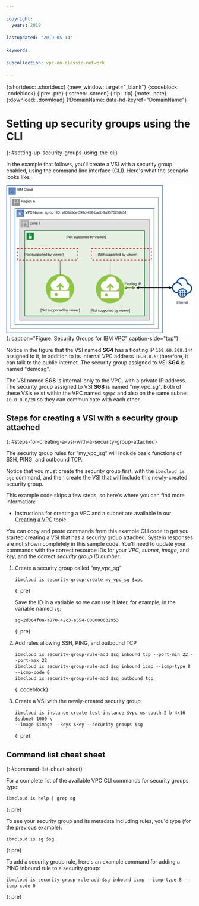 ```yaml
---

copyright:
  years: 2019

lastupdated: "2019-05-14"

keywords:

subcollection: vpc-on-classic-network

---
```


{:shortdesc: .shortdesc}
{:new_window: target="_blank"}
{:codeblock: .codeblock}
{:pre: .pre}
{:screen: .screen}
{:tip: .tip}
{:note: .note}
{:download: .download}
{:DomainName: data-hd-keyref="DomainName"}

# Setting up security groups using the CLI
{: #setting-up-security-groups-using-the-cli}

In the example that follows, you'll create a VSI with a security group enabled, using the command line interface (CLI). Here's what the scenario looks like.

![Security Groups for IBM VPC](images/security-groups-schematic.svg "Security Groups for IBM VPC"){: caption="Figure: Security Groups for IBM VPC" caption-side="top"}

Notice in the figure that the VSI named **SG4** has a floating IP `169.60.208.144` assigned to it, in addition to its internal VPC address `10.0.0.5`; therefore, it can talk to the public internet. The security group assigned to VSI **SG4** is named "demosg".

The VSI named **SG8** is internal-only to the VPC, with a private IP address. The security group assigned to VSI **SG8** is named "my_vpc_sg". Both of these VSIs exist within the VPC named `sgvpc` and also on the same subnet `10.0.0.0/28` so they can communicate with each other.

## Steps for creating a VSI with a security group attached
{: #steps-for-creating-a-vsi-with-a-security-group-attached}

The security group rules for "my_vpc_sg" will include basic functions of SSH, PING, and outbound TCP.

Notice that you must create the security group first, with the `ibmcloud is sgc` command, and then create the VSI that will include this newly-created security group.

This example code skips a few steps, so here's where you can find more information:

 * Instructions for creating a VPC and a subnet are available in our [Creating a VPC](/docs/vpc-on-classic?topic=vpc-on-classic-creating-a-vpc-using-the-ibm-cloud-cli) topic.

You can copy and paste commands from this example CLI code to get you started creating a VSI that has a security group attached. System responses are not shown completely in this sample code. You'll need to update your commands with the correct resource IDs for your _VPC_, _subnet_, _image_, and _key_, and the correct _security group ID number_.

1. Create a security group called “my_vpc_sg”

   ```
   ibmcloud is security-group-create my_vpc_sg $vpc
   ```
   {: pre}

   Save the ID in a variable so we can use it later, for example, in the variable named `sg`:

   ```
   sg=2d364f0a-a870-42c3-a554-000000632953
   ```
   {: pre}

2. Add rules allowing SSH, PING, and outbound TCP

   ```
   ibmcloud is security-group-rule-add $sg inbound tcp --port-min 22 --port-max 22
   ibmcloud is security-group-rule-add $sg inbound icmp --icmp-type 8 --icmp-code 0
   ibmcloud is security-group-rule-add $sg outbound tcp
   ```
   {: codeblock}

3. Create a VSI with the newly-created security group

   ```
   ibmcloud is instance-create test-instance $vpc us-south-2 b-4x16 $subnet 1000 \
   --image $image --keys $key --security-groups $sg
   ```
   {: pre}

## Command list cheat sheet
{: #command-list-cheat-sheet}

For a complete list of the available VPC CLI commands for security groups, type:

```
ibmcloud is help | grep sg
```
{: pre}

To see your security group and its metadata including rules, you'd type (for the previous example):

```
ibmcloud is sg $sg
```
{: pre}

To add a security group rule, here's an example command for adding a PING inbound rule to a security group:

```
ibmcloud is security-group-rule-add $sg inbound icmp --icmp-type 8 --icmp-code 0

```
{: pre}
